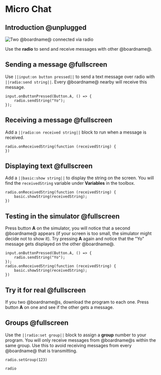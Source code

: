 # Micro Chat

## Introduction @unplugged

![Two @boardname@ connected via radio](/static/mb/projects/a9-radio.png)

Use the **radio** to send and receive messages with other @boardname@.

## Sending a message @fullscreen

Use `||input:on button pressed||` to send a text message over radio with `||radio:send string||`. Every @boardname@ nearby will receive this message.

```blocks
input.onButtonPressed(Button.A, () => {
    radio.sendString("Yo");
});
```

## Receiving a message @fullscreen

Add a `||radio:on received string||` block to run when a message is received.

```blocks
radio.onReceivedString(function (receivedString) {
})
```

## Displaying text @fullscreen

Add a `||basic:show string||` to display the string on the screen. You will find the `receivedString` variable under **Variables** in the toolbox.

```blocks
radio.onReceivedString(function (receivedString) {
    basic.showString(receivedString);
})
```

## Testing in the simulator @fullscreen

Press button **A** on the simulator, you will notice that a second @boardname@ appears (if your screen is too small, the simulator might decide not to show it). Try pressing **A** again and notice that the "Yo" message gets displayed on the other @boardname@.

```blocks
input.onButtonPressed(Button.A, () => {
    radio.sendString("Yo");
});
radio.onReceivedString(function (receivedString) {
    basic.showString(receivedString);
})
```

## Try it for real @fullscreen

If you two @boardname@s, download the program to each one. Press button **A** on one and see if the other gets a message.

## Groups @fullscreen

Use the `||radio:set group||` block to assign a **group** number to your program. You will only receive messages from @boardname@s within the same group. Use this to avoid receiving messages from every @boardname@ that is transmitting.

```blocks
radio.setGroup(123)
```

```package
radio
```